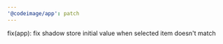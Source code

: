 ```yaml
---
'@codeimage/app': patch
---
```


fix(app): fix shadow store initial value when selected item doesn't match
